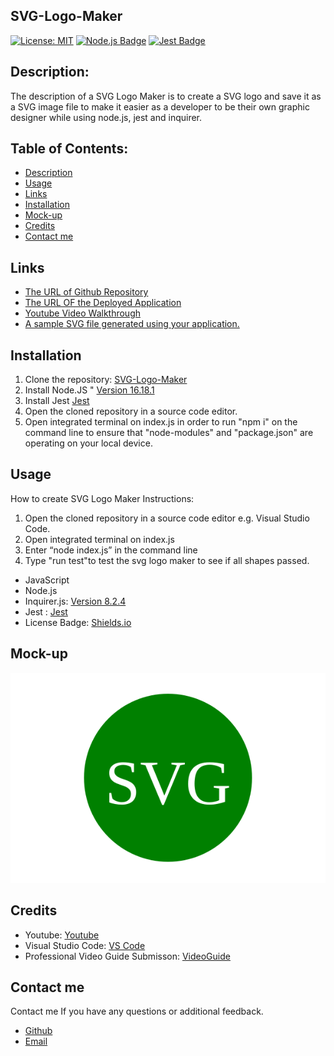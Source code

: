 ## SVG-Logo-Maker


  [![License: MIT](https://img.shields.io/badge/License-MIT-yellow.svg)](https://opensource.org/licenses/MIT)
  [![Node.js Badge](https://img.shields.io/badge/Node.js-393?logo=nodedotjs&logoColor=fff&style=flat)](https://nodejs.org/en) 
  [![Jest Badge](https://img.shields.io/badge/Jest-C21325?logo=jest&logoColor=fff&style=flat)](https://jestjs.io/)
  

## Description:
The description of a SVG Logo Maker is to create a SVG logo and save it as a SVG image file to make it easier as a developer to be their own graphic designer while using node.js, jest and inquirer.

## Table of Contents:
- [Description](#description)
- [Usage](#usage)
- [Links](#links)
- [Installation](#installation)
- [Mock-up](#mock-up)
- [Credits](#credits)
- [Contact me](#contact-me)

## Links
- [The URL of Github Repository](https://github.com/kathylopez97/SVG-Logo-Maker)
- [The URL OF the Deployed Application]()
- [Youtube Video Walkthrough](https://www.youtube.com/watch?v=TiIQPf6qsF4)
- [A sample SVG file generated using your application.](images/circle.logo.svg)
## Installation 
1. Clone the repository: [SVG-Logo-Maker](https://github.com/kathylopez97/SVG-Logo-Maker)
2. Install Node.JS " [Version 16.18.1](https://nodejs.org/en/blog/release/v16.18.1/)
3. Install Jest [Jest](https://www.npmjs.com/package/jest)
3. Open the cloned repository in a source code editor.
4. Open integrated terminal on index.js in order to run "npm i" on the command line to ensure that "node-modules" and "package.json" are operating on your local device.

## Usage
How to create SVG Logo Maker Instructions:
1. Open the cloned repository in a source code editor e.g. Visual Studio Code.
2. Open integrated terminal on index.js
3. Enter “node index.js” in the command line
4. Type "run test"to test the svg logo maker to see if all shapes passed.
- JavaScript
- Node.js
- Inquirer.js: [Version 8.2.4](https://www.npmjs.com/package/inquirer/v/8.2.4)
- Jest : [Jest](https://www.npmjs.com/package/jest)
- License Badge: [Shields.io](https://shields.io/)
## Mock-up
![Circle SVG File](images/circle.logo.svg)
## Credits 
- Youtube: [Youtube](https://youtube.com)
- Visual Studio Code: [VS Code](https://code.visualstudio.com/)
- Professional  Video Guide Submisson: [VideoGuide](https://coding-boot-camp.github.io/full-stack/computer-literacy/video-submission-guide)


## Contact me
Contact me If you have any questions or additional feedback.
- [Github](https://github.com/kathylopez97)
- [Email](kathyylopezz97@gmail.com)
